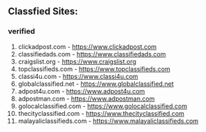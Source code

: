 ## Classfied Sites:

### verified

1. clickadpost.com - https://www.clickadpost.com
2. classifiedads.com - https://www.classifiedads.com
3. craigslist.org - https://www.craigslist.org
4. topclassifieds.com - https://www.topclassifieds.com
5. classi4u.com - https://www.classi4u.com
6. globalclassified.net - https://www.globalclassified.net
7. adpost4u.com - https://www.adpost4u.com
8. adpostman.com - https://www.adpostman.com
9. golocalclassified.com - https://www.golocalclassified.com
10. thecityclassified.com - https://www.thecityclassified.com
11. malayaliclassifieds.com - https://www.malayaliclassifieds.com

